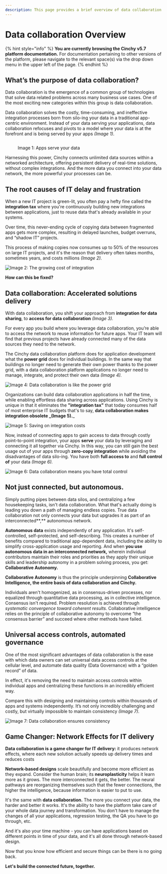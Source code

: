 ```yaml
---
description: This page provides a brief overview of data collaboration
---
```


# Data collaboration Overview

{% hint style="info" %}
**You are currently browsing the Cinchy v5.7 platform documentation.** For documentation pertaining to other versions of the platform, please navigate to the relevant space(s) via the drop down menu in the upper left of the page.
{% endhint %}

## What’s the purpose of data collaboration?

Data collaboration is the emergence of a common group of technologies that solve data related problems across many business use cases. One of the most exciting new categories within this group is data collaboration.

Data collaboration solves the costly, time-consuming, and ineffective integration processes born from silo-ing your data in a traditional app-centric environment. Instead of your data serving your applications, data collaboration refocuses and pivots to a model where your data is at the forefront and is being served by your apps _(Image 1)._

<figure><img src=".gitbook/assets/image (366).png" alt=""><figcaption><p>Image 1: Apps serve your data</p></figcaption></figure>

Harnessing this power, Cinchy connects unlimited data sources within a networked architecture, offering persistent delivery of real-time solutions, without complex integrations. And the more data you connect into your data network, the more powerful your processes can be.

## The root causes of IT delay and frustration

When a new IT project is green-lit, you often pay a hefty fine called the **integration tax** where you're continuously building new integrations between applications, just to reuse data that's already available in your systems.

Over time, this never-ending cycle of copying data between fragmented apps gets more complex, resulting in delayed launches, budget overruns, and “shadow IT” projects.

This process of making copies now consumes up to 50% of the resources on large IT projects, and it's the reason that delivery often takes months, sometimes years, and costs millions _(Image 2)._

![Image 2: The growing cost of integration](<.gitbook/assets/image (141).png>)

**How can this be fixed?**

## Data collaboration: **Accelerated solutions delivery**

With data collaboration, you shift your approach from **integration for data sharing**, to **access for data collaboration** _(Image 3)._

For every app you build where you leverage data collaboration, you’re able to access the network to reuse information for future apps. Your IT team will find that previous projects have already connected many of the data sources they need to the network.

The Cinchy data collaboration platform does for application development what the **power grid** does for individual buildings. In the same way that buildings no longer need to generate their own power thanks to the power grid, with a data collaboration platform applications no longer need to manage, integrate, and protect their own data _(Image 4)._

![Image 4: Data collaboration is like the power grid](<.gitbook/assets/image (99).png>)

Organizations can build data collaboration applications in half the time, while enabling effortless data sharing across applications. Using Cinchy is unique in that it eliminates the **"integration tax"** that today consumes half of most enterprise IT budgets that's to say, **data collaboration makes integration obsolete \_(Image 5).**\_

![Image 5: Saving on integration costs](<.gitbook/assets/image (97).png>)

Now, instead of connecting apps to gain access to data through costly point-to-point integration, your apps **serve** your data by leveraging and connecting it all together via Cinchy. In this way, you can still gain the best usage out of your apps through **zero-copy integration** while avoiding the disadvantages of data silo-ing. You have both **full access to** and **full control of** your data _(Image 6)._

![Image 6: Data collaboration means you have total control](<.gitbook/assets/image (601).png>)

## Not just connected, but autonomous.

​Simply putting pipes between data silos, and centralizing a few housekeeping tasks, isn't data collaboration. What that's actually doing is leading you down a path of managing endless copies. True data collaboration not only connects your data but upgrades it as part of an interconnected\*\*,\*\* autonomous network.

**Autonomous data** exists independently of any application. It's self-controlled, self-protected, and self-describing. This creates a number of benefits compared to traditional app-dependent data, including the ability to simplify cross-application usage and reporting. And when **you use autonomous data in an interconnected network,** wherein individual contributors maintain their roles and priorities as they apply their unique skills and leadership autonomy in a problem solving process, you get: **Collaborative Autonomy.**

**Collaborative Autonomy** is thus the principle underpinning **Collaborative Intelligence, the entire basis of data collaboration and Cinchy.**

Individuals aren't homogenized, as in consensus-driven processes, nor equalized through quantitative data processing, as in collective intelligence. Consensus isn't required. Problem resolution is achieved through _systematic convergence toward coherent results._ Collaborative intelligence relies on the principle of collaborative autonomy to overcome “the consensus barrier” and succeed where other methods have failed.

## Universal access controls, automated governance

One of the most significant advantages of data collaboration is the ease with which data owners can set universal data access controls at the cellular level, and automate data quality (Data Governance) with a “golden record” of data.

In effect, it's removing the need to maintain access controls within individual apps and centralizing these functions in an incredibly efficient way.

Compare this with designing and maintaining controls within thousands of apps and systems independently. It’s not only incredibly challenging and costly, but virtually impossible to maintain consistency _(Image 7)._

![Image 7: Data collaboration ensures consistency](<.gitbook/assets/image (376).png>)

## Game Changer: Network Effects for IT delivery

**Data collaboration is a game changer for IT delivery:** it produces network effects, where each new solution actually speeds up delivery times and reduces costs

**Network-based designs** scale beautifully and become more efficient as they expand. Consider the human brain; its **neuroplasticity** helps it learn more as it grows. The more interconnected it gets, the better. The neural pathways are reorganizing themselves such that the fewer connections, the higher the intelligence, because information is easier to put to use.

It's the same with **data collaboration.** The more you connect your data, the harder and better it works. It's the ability to have the platform take care of your whole data journey and transformation. You don't have to manage the changes of all your applications, regression testing, the QA you have to go through, etc.

And it's also your time machine - you can have applications based on different points in time of your data, and it's all done through network-based design.

Now that you know how efficient and secure things can be there is no going back.

**Let's build the connected future, together.**
